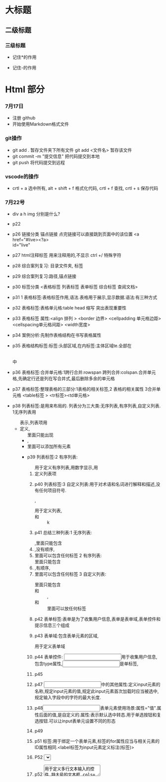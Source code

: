 # 大标题
## 二级标题
### 三级标题
  * 记住*的作用
  - 记住-的作用

# Html 部分

### 7月17日
  * 注册 github
  * 开始使用Markdown格式文件

### git操作
  * git add . 暂存文件夹下所有文件 git add <文件名> 暂存该文件
  * git commit -m "提交信息" 把代码提交到本地
  * git push 将代码提交到远程
  
### vscode的操作
  * crtl + a 选中所有, alt + shift + f 格式化代码, crtl + f 查找, crtl + s 保存代码

### 7月22号
  * div a h img 分别是什么?
  * p22
  * p26 链接分类 锚点链接  点完链接可以直接跳到页面中的该位置 <a href="#live><?a><br />   id="live"
  * p27 html注释标签   用来注释用的,不显示 ctrl +/   特殊字符 
  * p28 综合案列复习: 目录文件夹,  标签
  * p29 综合案列复习:路径,锚点链接
  * p30 标签分类 <表格标签  列表标签 表单标签 综合标签 查阅文档>
  * p31 1 表格标签:表格标签作用,语法.表格用于展示,显示数据.语法:有三种方式
  * p32 表格标签:表格单元格:<th>table head 缩写  突出表现重要性
  * p33 表格标签  属性:<align 排列 > <border 边界> <cellpadding 单元格边距> <cellspacing单元格间距> <width宽度>
  * p34 案例分析:先制作表格结构在书写表格属性
  * p35 表格结构标签:<thead>标签:头部区域,<thead>在<tr>内<tbody>标签:主体区域te.全部在<table></table>中
  * p36 表格标签:合并单元格:1跨行合并:rowspan  跨列合并:colspan.合并单元格,先确定行还是列在写合并式,最后删除多余的单元格
  * p37 表格标签:整理表格的三部分:1表格的相关标签,2 表格的相关属性 3合并单元格  <table标签 > <tr标签><td单元格>
  * p38 列表标签:是用来布局的.   列表分为三大类:无序列表,有序列表,自定义列表. 1无序列表用<ul>表示,列表项用<li>定义,<ul>里面只能出现<li>,<li>里面可以添加所有元素
  * p39 列表标签:2 有序列表:<ol>用于定义有序列表,用数字显示,用<li>定义列表项
  * p40 列表标签:3 自定义列表:用于对术语和名词进行解释和描述,没有任何项目符号.<dl>,<dl>用于定义列表,<dt>和<dd>k
  * p41 总结三种列表:1 无序列表:<ul></ul>,里面只能包含<li>,没有顺序,<li>里面可以包含任何标签   2 有序列表:<ol></OL>里面只能包含<li>,有顺序,<li>里面可以包含任何标签   3 自定义列表:<dl></dl>里面只能包含<dt>和<dd>,<dt>和<dd>里面可以放任何标签
  * p42 表单标签:表单是为了收集用户信息,表单是表单域,表单控件和提示信息三个组成
  * p43 表单域:包含表单元素的区域,<form>用于定义表单域
  * p44 表单控件:  <input>用于收集用户信息,包含type属性,<input>是单标签,
  * p45 
  * p47 <input>中的其他属性:<name>定义input元素的名称,<value>规定input元素的值,<check>规定此input元素首次加载时应当被选中,<maxlength>规定输入字段中的字符的最大长度.
  * p48<input>表单元素使用场景:<value>属性="值".<name>属性后面的值,是自定义的.<checked>属性:表示默认选中转态.用于单选按钮和复选按钮.<type>可以让input表单元设置不同的形态
  * p49 
  * p51 <label>标签:用于绑定一个表单元素,<label>标签的for属性应当与相关元素的ID属性相同.<label标签为input元素定义标注(标签)>
  * P52 <select>标签控件定义下拉列表,中至少包含一对<option>
  * p52 <textarea>用于定义多行文本输入的控件,特大号的文本框.cols=每行中的字符数,rows=显示的行数
  * p53 表单元素的几个总结点:input输入元素,select下拉表单元素,textarea文本域表单元素
  * p54 

  * p59  
  










